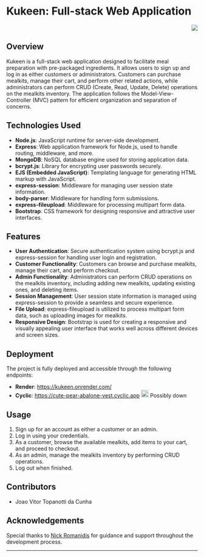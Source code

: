 # Kukeen: Full-stack Web Application

<p align="right">
  <a href="https://www.linkedin.com/in/joaovitortc/" target="_blank">
    <img src="https://img.shields.io/badge/LinkedIn-0077B5?style=for-the-badge&logo=https://media.istockphoto.com/id/1160281298/vector/external-link-icon-arrow-showing-leaving-the-app-to-visit-an-external-website.jpg?s=612x612&w=0&k=20&c=nQuIvbt64rAAse8vMf0K41Mj_sN7hWgDLS1Zfv5GQcE=&logoColor=white" target="_blank" />
  </a>
</p>

## Overview
Kukeen is a full-stack web application designed to facilitate meal preparation with pre-packaged ingredients. It allows users to sign up and log in as either customers or administrators. Customers can purchase mealkits, manage their cart, and perform other related actions, while administrators can perform CRUD (Create, Read, Update, Delete) operations on the mealkits inventory. The application follows the Model-View-Controller (MVC) pattern for efficient organization and separation of concerns.

## Technologies Used
- **Node.js**: JavaScript runtime for server-side development.
- **Express**: Web application framework for Node.js, used to handle routing, middleware, and more.
- **MongoDB**: NoSQL database engine used for storing application data.
- **bcrypt.js**: Library for encrypting user passwords securely.
- **EJS (Embedded JavaScript)**: Templating language for generating HTML markup with JavaScript.
- **express-session**: Middleware for managing user session state information.
- **body-parser**: Middleware for handling form submissions.
- **express-fileupload**: Middleware for processing multipart form data.
- **Bootstrap**: CSS framework for designing responsive and attractive user interfaces.

## Features
- **User Authentication**: Secure authentication system using bcrypt.js and express-session for handling user login and registration.
- **Customer Functionality**: Customers can browse and purchase mealkits, manage their cart, and perform checkout.
- **Admin Functionality**: Administrators can perform CRUD operations on the mealkits inventory, including adding new mealkits, updating existing ones, and deleting items.
- **Session Management**: User session state information is managed using express-session to provide a seamless and secure experience.
- **File Upload**: express-fileupload is utilized to process multipart form data, such as uploading images for mealkits.
- **Responsive Design**: Bootstrap is used for creating a responsive and visually appealing user interface that works well across different devices and screen sizes.

## Deployment
The project is fully deployed and accessible through the following endpoints:
- **Render**: https://kukeen.onrender.com/
- **Cyclic**: https://cute-pear-abalone-vest.cyclic.app <img style="width:20px;" src="https://cdn-icons-png.flaticon.com/512/7247/7247981.png"> Possibly down

## Usage
1. Sign up for an account as either a customer or an admin.
2. Log in using your credentials.
3. As a customer, browse the available mealkits, add items to your cart, and proceed to checkout.
4. As an admin, manage the mealkits inventory by performing CRUD operations.
5. Log out when finished.

## Contributors
- Joao Vitor Topanotti da Cunha

## Acknowledgements
Special thanks to [Nick Romanidis](https://github.com/nick-romanidis) for guidance and support throughout the development process.

---
